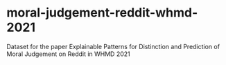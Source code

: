 # moral-judgement-reddit-whmd-2021
Dataset for the paper Explainable Patterns for Distinction and Prediction of Moral Judgement on Reddit in WHMD 2021
